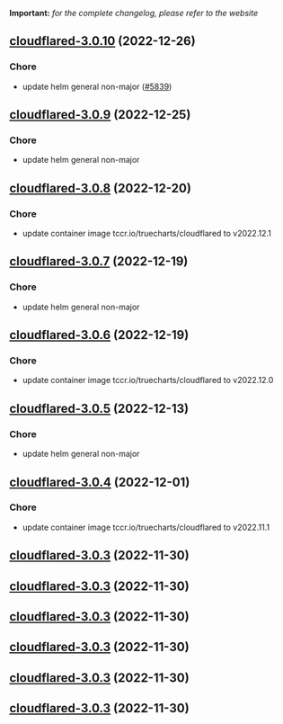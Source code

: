 **Important:**
*for the complete changelog, please refer to the website*




## [cloudflared-3.0.10](https://github.com/truecharts/charts/compare/cloudflareddns-3.0.7...cloudflared-3.0.10) (2022-12-26)

### Chore

- update helm general non-major ([#5839](https://github.com/truecharts/charts/issues/5839))
  
  


## [cloudflared-3.0.9](https://github.com/truecharts/charts/compare/cloudflared-3.0.8...cloudflared-3.0.9) (2022-12-25)

### Chore

- update helm general non-major
  
  


## [cloudflared-3.0.8](https://github.com/truecharts/charts/compare/cloudflared-3.0.7...cloudflared-3.0.8) (2022-12-20)

### Chore

- update container image tccr.io/truecharts/cloudflared to v2022.12.1
  
  


## [cloudflared-3.0.7](https://github.com/truecharts/charts/compare/cloudflared-3.0.6...cloudflared-3.0.7) (2022-12-19)

### Chore

- update helm general non-major
  
  


## [cloudflared-3.0.6](https://github.com/truecharts/charts/compare/cloudflareddns-3.0.5...cloudflared-3.0.6) (2022-12-19)

### Chore

- update container image tccr.io/truecharts/cloudflared to v2022.12.0
  
  


## [cloudflared-3.0.5](https://github.com/truecharts/charts/compare/cloudflared-3.0.4...cloudflared-3.0.5) (2022-12-13)

### Chore

- update helm general non-major
  
  


## [cloudflared-3.0.4](https://github.com/truecharts/charts/compare/cloudflareddns-3.0.3...cloudflared-3.0.4) (2022-12-01)

### Chore

- update container image tccr.io/truecharts/cloudflared to v2022.11.1
  
  


## [cloudflared-3.0.3](https://github.com/truecharts/charts/compare/cloudflared-3.0.2...cloudflared-3.0.3) (2022-11-30)




## [cloudflared-3.0.3](https://github.com/truecharts/charts/compare/cloudflared-3.0.2...cloudflared-3.0.3) (2022-11-30)




## [cloudflared-3.0.3](https://github.com/truecharts/charts/compare/cloudflared-3.0.2...cloudflared-3.0.3) (2022-11-30)




## [cloudflared-3.0.3](https://github.com/truecharts/charts/compare/cloudflared-3.0.2...cloudflared-3.0.3) (2022-11-30)




## [cloudflared-3.0.3](https://github.com/truecharts/charts/compare/cloudflared-3.0.2...cloudflared-3.0.3) (2022-11-30)




## [cloudflared-3.0.3](https://github.com/truecharts/charts/compare/cloudflared-3.0.2...cloudflared-3.0.3) (2022-11-30)




